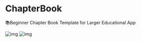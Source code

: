 # ChapterBook

📚Beginner Chapter Book Template for Larger Educational App

![img](https://media.giphy.com/media/YSwDX81zi2hLTdL1N8/giphy.gif)
![img](https://media.giphy.com/media/MDmuZzHo2Lar6CwISk/giphy.gif)
